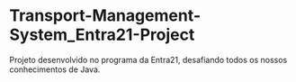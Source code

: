 # Transport-Management-System_Entra21-Project
Projeto desenvolvido no programa da Entra21, desafiando todos os nossos conhecimentos de Java.
